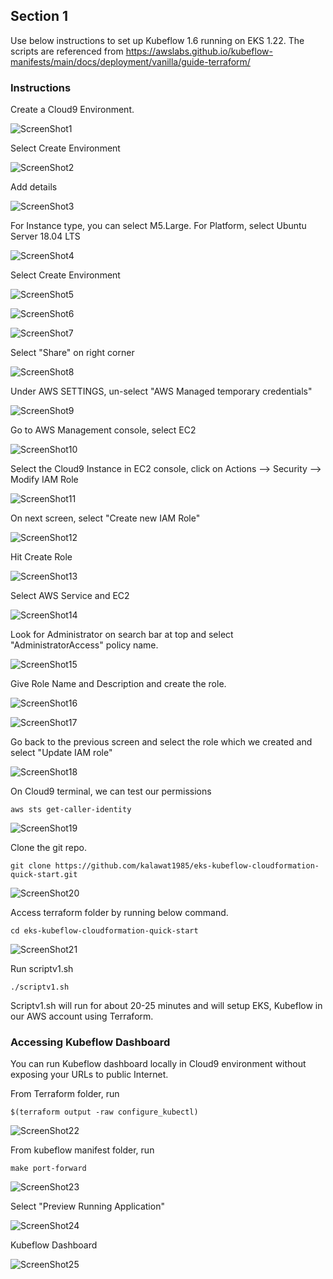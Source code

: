 ## Section 1

Use below instructions to set up Kubeflow 1.6 running on EKS 1.22. The scripts are referenced from https://awslabs.github.io/kubeflow-manifests/main/docs/deployment/vanilla/guide-terraform/

### Instructions

Create a Cloud9 Environment.


![ScreenShot1](/images/a1.png)

Select Create Environment

![ScreenShot2](/images/a2.png)

Add details

![ScreenShot3](/images/a3.png)

For Instance type, you can select M5.Large. For Platform, select Ubuntu Server 18.04 LTS

![ScreenShot4](/images/a4.png)

Select Create Environment

![ScreenShot5](/images/a5.png)

![ScreenShot6](/images/a6.png)

![ScreenShot7](/images/a7.png)

Select "Share" on right corner

![ScreenShot8](/images/a8.png)

Under AWS SETTINGS, un-select "AWS Managed temporary credentials"

![ScreenShot9](/images/a9.png)

Go to AWS Management console, select EC2

![ScreenShot10](/images/a10.png)

Select the Cloud9 Instance in EC2 console, click on Actions --> Security --> Modify IAM Role

![ScreenShot11](/images/a11.png)

On next screen, select "Create new IAM Role"

![ScreenShot12](/images/a12.png)

Hit Create Role

![ScreenShot13](/images/a13.png)

Select AWS Service and EC2

![ScreenShot14](/images/a14.png)

Look for Administrator on search bar at top and select "AdministratorAccess" policy name. 

![ScreenShot15](/images/a15.png)

Give Role Name and Description and create the role.

![ScreenShot16](/images/a16.png)


![ScreenShot17](/images/a17.png)

Go back to the previous screen and select the role which we created and select "Update IAM role"

![ScreenShot18](/images/a18.png)

On Cloud9 terminal, we can test our permissions

```shell
aws sts get-caller-identity
```

![ScreenShot19](/images/a19.png)

Clone the git repo. 

```shell
git clone https://github.com/kalawat1985/eks-kubeflow-cloudformation-quick-start.git
```

![ScreenShot20](/images/a20.png)

Access terraform folder by running below command. 

```shell
cd eks-kubeflow-cloudformation-quick-start
```

![ScreenShot21](/images/a21.png)

Run scriptv1.sh

```shell
./scriptv1.sh
```

Scriptv1.sh will run for about 20-25 minutes and will setup EKS, Kubeflow in our AWS account using Terraform.


### Accessing Kubeflow Dashboard

You can run Kubeflow dashboard locally in Cloud9 environment without exposing your URLs to public Internet.

From Terraform folder, run

```shell
$(terraform output -raw configure_kubectl)
```
![ScreenShot22](/images/a22.png)

From kubeflow manifest folder, run

```shell
make port-forward
```


![ScreenShot23](/images/a23.png)


Select "Preview Running Application"

![ScreenShot24](/images/a24.png)

Kubeflow Dashboard

![ScreenShot25](/images/a25.png)

